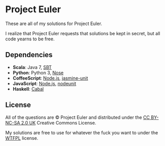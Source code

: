 # Project Euler

These are all of my solutions for Project Euler.

I realize that Project Euler requests that solutions be kept in secret, but all code yearns to be free.

## Dependencies

* **Scala**:
  Java 7,
  [SBT](http://www.scala-sbt.org/)
* **Python**:
  Python 3,
  [Nose](https://github.com/nose-devs/nose)
* **CoffeeScript**:
  [Node.js](http://nodejs.org/),
  [jasmine-unit](https://github.com/mhevery/jasmine-node)
* **JavaScript**:
  [Node.js](http://nodejs.org/),
  [nodeunit](https://github.com/caolan/nodeunit)
* **Haskell**:
  [Cabal](http://www.haskell.org/cabal/)

## License

All of the questions are © Project Euler and distributed under the
[CC BY-NC-SA 2.0 UK](https://creativecommons.org/licenses/by-nc-sa/2.0/uk/)
Creative Commons License.

My solutions are free to use for whatever the fuck you want to under the
[WTFPL](http://www.wtfpl.net/txt/copying/) license.

